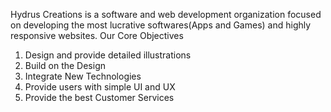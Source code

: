 Hydrus Creations is a software and web development organization focused on developing the most lucrative softwares(Apps and Games) and highly responsive websites.
Our Core Objectives
  1. Design and provide detailed illustrations
  2. Build on the Design
  3. Integrate New Technologies
  4. Provide users with simple UI and UX
  5. Provide the best Customer Services
